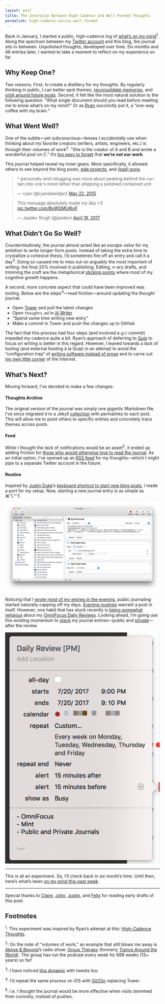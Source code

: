 ```yaml
---
layout: post
title: The Interplay Between High-Cadence and Well-Formed Thoughts
permalink: high-cadence-versus-well-formed
---
```


Back in January, I started a public, high-cadence log of [what’s on my mind](/thoughts)<sup>1</sup>. Along the spectrum between my [Twitter account](http://twitter.com/jasdev) and this blog, the journal sits in-between. _Unpolished_ thoughts, developed over time. Six months and 46 entries later, I wanted to take a moment to reflect on my experience so far.

## Why Keep One?

Two reasons. First, to create a distillery for my thoughts. By regularly thinking in public, I can better spot themes, [reconsolidate memories](/memory-reconsolidation), and [orbit around future posts](/thoughts/2017-1-7). Second, it felt like the most natural solution to the following question: “What single document should you read before meeting me to know what’s on my mind?” Or as [Ryan](http://twitter.com/ryandawidjan) succinctly put it, a “one-way coffee with my brain.“

## What Went Well?

One of the subtle—yet subconscious—lenses I _accidentally_ use when thinking about my favorite creators (writers, artists, engineers, etc.) is through their volumes of work<sup>2</sup>. “She is the creator of A and B and wrote a wonderful post on C.” It’s [too easy to forget](/value-of-conferences#humanizing-heroes) that __we’re not our work__.

This journal helped reveal my inner gears. More specifically, it allowed others to see beyond the blog posts, [side projects](https://twitter.com/parrots/status/779014268905816064), and [(bad) puns](https://twitter.com/jasdev/status/791701214664790016).

<blockquote class="twitter-tweet" data-conversation="none" data-lang="en"><p lang="en" dir="ltr">^ personally wish blogging was more about peeking behind the curtain into one&#39;s mind rather than shipping a polished contained unit</p>&mdash; ryan (@ryandawidjan) <a href="https://twitter.com/ryandawidjan/status/601601021471825920">May 22, 2015</a></blockquote> <script async src="//platform.twitter.com/widgets.js" charset="utf-8"></script>

<blockquote class="twitter-tweet" data-lang="en"><p lang="en" dir="ltr">This message absolutely made my day &lt;3 <a href="https://t.co/BxWQMUI6oF">pic.twitter.com/BxWQMUI6oF</a></p>&mdash; Jasdev Singh (@jasdev) <a href="https://twitter.com/jasdev/status/854301253714759681">April 18, 2017</a></blockquote>

## What Didn’t Go So Well?

Counterintuitively, the journal almost acted like an _escape valve_ for my ambition to write longer-form posts. Instead of taking the extra time to crystallize a cohesive thesis, I’d sometimes fire off an entry and call it a day<sup>3</sup>. Doing so caused me to miss out on arguably the most important of writing: the final 20% involved in publishing. Editing, _n_-ary drafts, and trimming the cruft are the metaphorical [sticking points](https://www.ncbi.nlm.nih.gov/pmc/articles/PMC4887540/) where most of my cognitive growth happens.

A second, more concrete aspect that could have been improved was tooling. Below are the steps<sup>4</sup>—read friction—around updating the thought journal:

- Open [Tower](https://www.git-tower.com) and pull the latest changes
- Open `thoughts.md` in [iA Writer](https://twitter.com/jasdev/status/882070849389555714)
- “Spend some time writing new entry”
- Make a commit in Tower and push the changes up to GitHub

The fact that this process had four steps (and involved a `git` commit) impeded my cadence quite a bit. Ryan’s approach of deferring to [Quip](http://quip.com/jgBUALiGBjwp) to focus on writing is better in this regard. However, I leaned towards a lack of tooling (and external hosting à la Quip) in an attempt to avoid the “configuration trap“ of [writing software instead of prose](http://jxf.me/entries/in-the-beginning/) and to carve out [my own little corner](http://blog.semilshah.com/2016/04/30/medium-rare/) of the Internet.

## What’s Next?

Moving forward, I’ve decided to make a few changes:

#### Thoughts Archive

The original version of the journal was simply one gigantic Markdown file. I’ve since migrated it to a Jekyll [collection](/thoughts) with permalinks to each post. This will allow me to point others to specific entries and concretely trace themes across posts.

#### Feed

While I thought the _lack_ of notifications would be an asset<sup>5</sup>, it ended up adding friction for [those who would otherwise love to read the journal](https://twitter.com/wahoo/status/854365871443107840). As an initial option, I’ve opened up an [RSS feed](/thoughts.xml) for my thoughts—which I might pipe to a separate Twitter account in the future.

#### Routine

Inspired by [Justin Duke](https://twitter.com/justinmduke)’s [keyboard shortcut to start new blog posts](https://twitter.com/justinmduke/status/882434291258376193), I made a port for my setup. Now, starting a new journal entry is as simple as ⌘⌥⌃T.

![](/public/images/thoughts_workflow.png)

Noticing that I [wrote most of my entries in the evening](https://github.com/Jasdev/jasdev.github.io/graphs/punch-card), public journaling started naturally capping off my days. [Evening routines](https://twitter.com/jasdev/status/780141465917947904) warrant a post in itself. However, one habit that has stuck recently is [being somewhat religious](https://twitter.com/jasdev/status/877709265070284801) about my [OmniFocus Daily Reviews](http://irace.me/gtd#review-everything-every-week). Looking ahead, I’m going use this existing momentum to [stack](http://jamesclear.com/habit-stacking) my journal entries—public and [private](/small-moments)—after the review.

![](/public/images/daily_review.png)

---

This is all an experiment. So, I’ll check back in six month’s time. Until then, here’s what’s been [on my mind this past week](/thoughts/2017-7-25).

---

Special thanks to [Claire](https://twitter.com/_eeclaire), [John](https://twitter.com/jxxf), [Justin](https://twitter.com/justinmduke), and [Felix](https://twitter.com/krausefx) for reading early drafts of this post.

## Footnotes
<sup>1</sup>: This experiment was inspired by Ryan’s attempt at this: [High-Cadence Thoughts](http://quip.com/jgBUALiGBjwp).

<sup>2</sup>: On the note of “volumes of work,” an example that still blows me away is [Above & Beyond](https://twitter.com/aboveandbeyond)’s radio show: [Group Therapy](https://itunes.apple.com/us/podcast/above-beyond-group-therapy/id286889904?mt=2) (formerly [Trance Around the World](https://itunes.apple.com/us/podcast/above-beyond-trance-around-the-world/id993499023?mt=2)). The group has run the podcast every week for 688 weeks (13+ years) so far!

<sup>3</sup>: I have noticed [this dynamic](https://twitter.com/ryandawidjan/status/739490348553150464) with tweets too.

<sup>4</sup>: I’d repeat the same process on iOS with [Git2Go](https://git2go.com) replacing Tower.

<sup>5</sup>: i.e. I _thought_ the journal would be more effective when visits stemmed from curiosity, instead of pushes.
